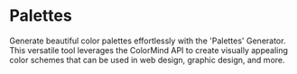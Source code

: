 # Palettes

Generate beautiful color palettes effortlessly with the 'Palettes' Generator. This versatile tool leverages the ColorMind API to create visually appealing color schemes that can be used in web design, graphic design, and more.
